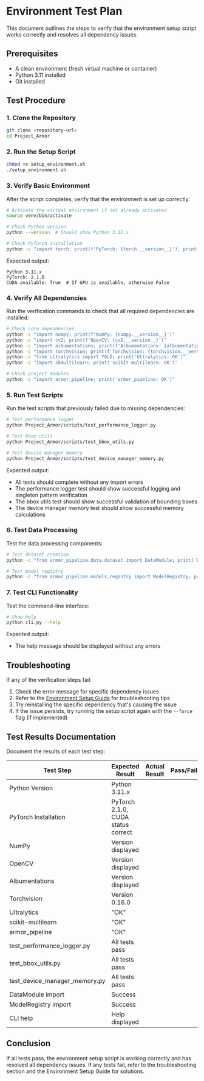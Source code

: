 # Environment Test Plan

This document outlines the steps to verify that the environment setup script works correctly and resolves all dependency issues.

## Prerequisites

- A clean environment (fresh virtual machine or container)
- Python 3.11 installed
- Git installed

## Test Procedure

### 1. Clone the Repository

```bash
git clone <repository-url>
cd Project_Armor
```

### 2. Run the Setup Script

```bash
chmod +x setup_environment.sh
./setup_environment.sh
```

### 3. Verify Basic Environment

After the script completes, verify that the environment is set up correctly:

```bash
# Activate the virtual environment if not already activated
source venv/bin/activate

# Check Python version
python --version  # Should show Python 3.11.x

# Check PyTorch installation
python -c "import torch; print(f'PyTorch: {torch.__version__}'); print(f'CUDA available: {torch.cuda.is_available()}')"
```

Expected output:
```
Python 3.11.x
PyTorch: 2.1.0
CUDA available: True  # If GPU is available, otherwise False
```

### 4. Verify All Dependencies

Run the verification commands to check that all required dependencies are installed:

```bash
# Check core dependencies
python -c "import numpy; print(f'NumPy: {numpy.__version__}')"
python -c "import cv2; print(f'OpenCV: {cv2.__version__}')"
python -c "import albumentations; print(f'Albumentations: {albumentations.__version__}')"
python -c "import torchvision; print(f'Torchvision: {torchvision.__version__}')"
python -c "from ultralytics import YOLO; print('Ultralytics: OK')"
python -c "import skmultilearn; print('scikit-multilearn: OK')"

# Check project modules
python -c "import armor_pipeline; print('armor_pipeline: OK')"
```

### 5. Run Test Scripts

Run the test scripts that previously failed due to missing dependencies:

```bash
# Test performance logger
python Project_Armor/scripts/test_performance_logger.py

# Test bbox utils
python Project_Armor/scripts/test_bbox_utils.py

# Test device manager memory
python Project_Armor/scripts/test_device_manager_memory.py
```

Expected output:
- All tests should complete without any import errors
- The performance logger test should show successful logging and singleton pattern verification
- The bbox utils test should show successful validation of bounding boxes
- The device manager memory test should show successful memory calculations

### 6. Test Data Processing

Test the data processing components:

```bash
# Test dataset creation
python -c "from armor_pipeline.data.dataset import DataModule; print('DataModule imported successfully')"

# Test model registry
python -c "from armor_pipeline.models.registry import ModelRegistry; print('ModelRegistry imported successfully')"
```

### 7. Test CLI Functionality

Test the command-line interface:

```bash
# Show help
python cli.py --help
```

Expected output:
- The help message should be displayed without any errors

## Troubleshooting

If any of the verification steps fail:

1. Check the error message for specific dependency issues
2. Refer to the [Environment Setup Guide](environment_setup.md) for troubleshooting tips
3. Try reinstalling the specific dependency that's causing the issue
4. If the issue persists, try running the setup script again with the `--force` flag (if implemented)

## Test Results Documentation

Document the results of each test step:

| Test Step | Expected Result | Actual Result | Pass/Fail |
|-----------|-----------------|---------------|-----------|
| Python Version | Python 3.11.x | | |
| PyTorch Installation | PyTorch 2.1.0, CUDA status correct | | |
| NumPy | Version displayed | | |
| OpenCV | Version displayed | | |
| Albumentations | Version displayed | | |
| Torchvision | Version 0.16.0 | | |
| Ultralytics | "OK" | | |
| scikit-multilearn | "OK" | | |
| armor_pipeline | "OK" | | |
| test_performance_logger.py | All tests pass | | |
| test_bbox_utils.py | All tests pass | | |
| test_device_manager_memory.py | All tests pass | | |
| DataModule import | Success | | |
| ModelRegistry import | Success | | |
| CLI help | Help displayed | | |

## Conclusion

If all tests pass, the environment setup script is working correctly and has resolved all dependency issues. If any tests fail, refer to the troubleshooting section and the Environment Setup Guide for solutions.